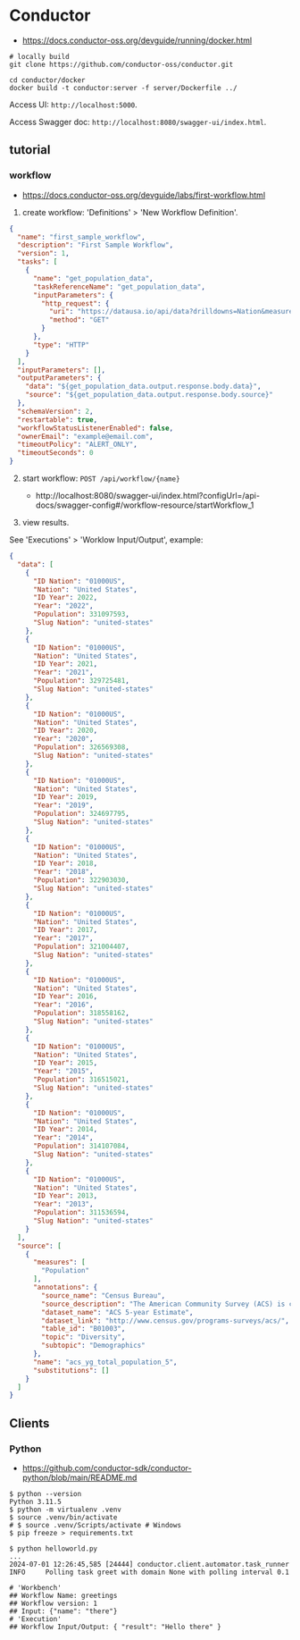 # Conductor
- https://docs.conductor-oss.org/devguide/running/docker.html

```shell
# locally build
git clone https://github.com/conductor-oss/conductor.git

cd conductor/docker
docker build -t conductor:server -f server/Dockerfile ../
```

Access UI: `http://localhost:5000`.

Access Swagger doc: `http://localhost:8080/swagger-ui/index.html`.

## tutorial
### workflow
- https://docs.conductor-oss.org/devguide/labs/first-workflow.html

1. create workflow: 'Definitions' > 'New Workflow Definition'.

```json
{
  "name": "first_sample_workflow",
  "description": "First Sample Workflow",
  "version": 1,
  "tasks": [
    {
      "name": "get_population_data",
      "taskReferenceName": "get_population_data",
      "inputParameters": {
        "http_request": {
          "uri": "https://datausa.io/api/data?drilldowns=Nation&measures=Population",
          "method": "GET"
        }
      },
      "type": "HTTP"
    }
  ],
  "inputParameters": [],
  "outputParameters": {
    "data": "${get_population_data.output.response.body.data}",
    "source": "${get_population_data.output.response.body.source}"
  },
  "schemaVersion": 2,
  "restartable": true,
  "workflowStatusListenerEnabled": false,
  "ownerEmail": "example@email.com",
  "timeoutPolicy": "ALERT_ONLY",
  "timeoutSeconds": 0
}
```

2. start workflow: `POST /api/workflow/{name}`
   - http://localhost:8080/swagger-ui/index.html?configUrl=/api-docs/swagger-config#/workflow-resource/startWorkflow_1

3. view results.

See 'Executions' > 'Worklow Input/Output', example:

```json
{
  "data": [
    {
      "ID Nation": "01000US",
      "Nation": "United States",
      "ID Year": 2022,
      "Year": "2022",
      "Population": 331097593,
      "Slug Nation": "united-states"
    },
    {
      "ID Nation": "01000US",
      "Nation": "United States",
      "ID Year": 2021,
      "Year": "2021",
      "Population": 329725481,
      "Slug Nation": "united-states"
    },
    {
      "ID Nation": "01000US",
      "Nation": "United States",
      "ID Year": 2020,
      "Year": "2020",
      "Population": 326569308,
      "Slug Nation": "united-states"
    },
    {
      "ID Nation": "01000US",
      "Nation": "United States",
      "ID Year": 2019,
      "Year": "2019",
      "Population": 324697795,
      "Slug Nation": "united-states"
    },
    {
      "ID Nation": "01000US",
      "Nation": "United States",
      "ID Year": 2018,
      "Year": "2018",
      "Population": 322903030,
      "Slug Nation": "united-states"
    },
    {
      "ID Nation": "01000US",
      "Nation": "United States",
      "ID Year": 2017,
      "Year": "2017",
      "Population": 321004407,
      "Slug Nation": "united-states"
    },
    {
      "ID Nation": "01000US",
      "Nation": "United States",
      "ID Year": 2016,
      "Year": "2016",
      "Population": 318558162,
      "Slug Nation": "united-states"
    },
    {
      "ID Nation": "01000US",
      "Nation": "United States",
      "ID Year": 2015,
      "Year": "2015",
      "Population": 316515021,
      "Slug Nation": "united-states"
    },
    {
      "ID Nation": "01000US",
      "Nation": "United States",
      "ID Year": 2014,
      "Year": "2014",
      "Population": 314107084,
      "Slug Nation": "united-states"
    },
    {
      "ID Nation": "01000US",
      "Nation": "United States",
      "ID Year": 2013,
      "Year": "2013",
      "Population": 311536594,
      "Slug Nation": "united-states"
    }
  ],
  "source": [
    {
      "measures": [
        "Population"
      ],
      "annotations": {
        "source_name": "Census Bureau",
        "source_description": "The American Community Survey (ACS) is conducted by the US Census and sent to a portion of the population every year.",
        "dataset_name": "ACS 5-year Estimate",
        "dataset_link": "http://www.census.gov/programs-surveys/acs/",
        "table_id": "B01003",
        "topic": "Diversity",
        "subtopic": "Demographics"
      },
      "name": "acs_yg_total_population_5",
      "substitutions": []
    }
  ]
}
```

## Clients
### Python
- https://github.com/conductor-sdk/conductor-python/blob/main/README.md

```shell
$ python --version
Python 3.11.5
$ python -m virtualenv .venv
$ source .venv/bin/activate
# $ source .venv/Scripts/activate # Windows
$ pip freeze > requirements.txt
```

```shell
$ python helloworld.py
...
2024-07-01 12:26:45,585 [24444] conductor.client.automator.task_runner INFO     Polling task greet with domain None with polling interval 0.1

# 'Workbench'
## Workflow Name: greetings
## Workflow version: 1
## Input: {"name": "there"}
# 'Execution'
## Workflow Input/Output: { "result": "Hello there" }
```